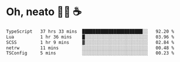 # Oh, neato 🧑‍💻 ☕

<!--START_SECTION:waka-->

```txt
TypeScript   37 hrs 33 mins  ███████████████████████░░   92.20 %
Lua          1 hr 36 mins    █░░░░░░░░░░░░░░░░░░░░░░░░   03.96 %
SCSS         1 hr 9 mins     ▓░░░░░░░░░░░░░░░░░░░░░░░░   02.84 %
netrw        11 mins         ░░░░░░░░░░░░░░░░░░░░░░░░░   00.48 %
TSConfig     5 mins          ░░░░░░░░░░░░░░░░░░░░░░░░░   00.23 %
```

<!--END_SECTION:waka-->
